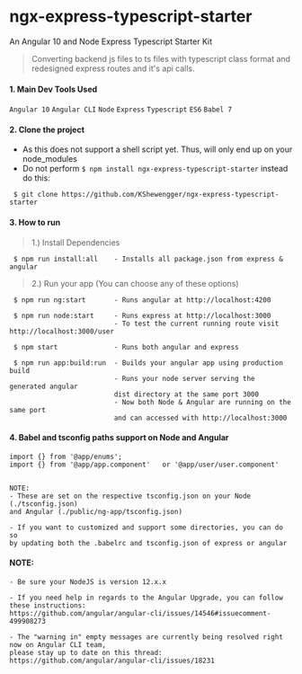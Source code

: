 # ngx-express-typescript-starter
An Angular 10 and Node Express Typescript Starter Kit

> Converting backend js files to ts files with typescript class format and redesigned express routes and it's api calls.

#### 1. Main Dev Tools Used
`Angular 10` `Angular CLI` `Node` `Express` `Typescript` `ES6` `Babel 7`

#### 2. Clone the project
- As this does not support a shell script yet. Thus, will only end up on your node_modules
- Do not perform `$ npm install ngx-express-typescript-starter` instead do this:

` $ git clone https://github.com/KShewengger/ngx-express-typescript-starter`

#### 3. How to run

> 1.) Install Dependencies
````
 $ npm run install:all    - Installs all package.json from express & angular
````

> 2.) Run your app (You can choose any of these options)
```
 $ npm run ng:start       - Runs angular at http://localhost:4200

 $ npm run node:start     - Runs express at http://localhost:3000
                          - To test the current running route visit http://localhost:3000/user
 
 $ npm start              - Runs both angular and express

 $ npm run app:build:run  - Builds your angular app using production build 
                          - Runs your node server serving the generated angular 
                          dist directory at the same port 3000
                          - Now both Node & Angular are running on the same port 
                          and can accessed with http://localhost:3000

````

#### 4. Babel and tsconfig paths support on Node and Angular

```
import {} from '@app/enums';
import {} from '@app/app.component'   or '@app/user/user.component'


NOTE:
- These are set on the respective tsconfig.json on your Node (./tsconfig.json) 
and Angular (./public/ng-app/tsconfig.json)

- If you want to customized and support some directories, you can do so 
by updating both the .babelrc and tsconfig.json of express or angular
```
 #### NOTE:
```
- Be sure your NodeJS is version 12.x.x 

- If you need help in regards to the Angular Upgrade, you can follow these instructions:
https://github.com/angular/angular-cli/issues/14546#issuecomment-499908273

- The "warning in" empty messages are currently being resolved right now on Angular CLI team,
please stay up to date on this thread: https://github.com/angular/angular-cli/issues/18231
```

